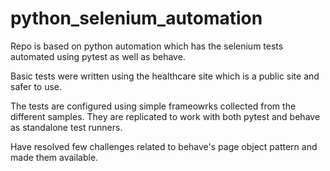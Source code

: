 # python_selenium_automation
Repo is based on python automation which has the selenium tests automated using pytest as well as behave.

Basic tests were written using the healthcare site which is a public site and safer to use.

The tests are configured using simple frameowrks collected from the different samples. They are replicated to work with both pytest and behave as standalone test runners.

Have resolved few challenges related to behave's page object pattern and made them available.
